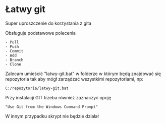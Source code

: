 # Łatwy git

Super uproszczenie do korzystania z gita

Obsługuje podstawowe polecenia 

    - Pull
    - Push
    - Commit
    - Add
    - Branch
    - Clone

Zalecam umieścić "latwy-git.bat" w folderze w którym będą znajdować się repozytoria  tak aby mógł zarządzać wszystkimi repozytoriami, np:


    C:/repozytoria/latwy-git.bat

Przy instalacji GIT trzeba również zaznaczyć opcję 

    "Use Git from the Windows Command Prompt"

W innym przypadku skrypt nie będzie działał